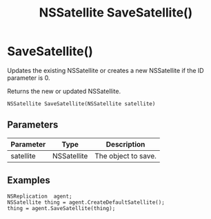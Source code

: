 ﻿---
uid: crmscript_class_nsreplicationagent_savesatellite
title: NSSatellite SaveSatellite()
description: CRMScript method in the NSReplicationAgent class that creates or updates a satellite
intellisense: NSReplicationAgent.SaveSatellite
keywords: NSReplicationAgent, SaveSatellite, SaveSatellite(NSSatellite)
so.topic: reference
---

# SaveSatellite()

Updates the existing NSSatellite or creates a new NSSatellite if the ID parameter is 0.

Returns the new or updated NSSatellite.

`NSSatellite SaveSatellite(NSSatellite satellite)`

## Parameters

| Parameter | Type | Description |
|---|---|---|
| satellite | NSSatellite | The object to save. |

## Examples

```crmscript
NSReplication  agent;
NSSatellite thing = agent.CreateDefaultSatellite();
thing = agent.SaveSatellite(thing);
```
